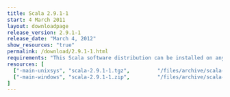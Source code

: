 ```yaml
---
title: Scala 2.9.1-1
start: 4 March 2011
layout: downloadpage
release_version: 2.9.1-1
release_date: "March 4, 2012"
show_resources: "true"
permalink: /download/2.9.1-1.html
requirements: "This Scala software distribution can be installed on any Unix-like or Windows system. It requires the Java runtime version 1.6 or later, which can be downloaded <a href='http://www.java.com/'>here</a>."
resources: [
  ["-main-unixsys", "scala-2.9.1-1.tgz",         "/files/archive/scala-2.9.1-1.tgz",         "Mac OS X, Unix, Cygwin",  "43 MB"],
  ["-main-windows", "scala-2.9.1-1.zip",         "/files/archive/scala-2.9.1-1.zip",         "Windows",                 "46 MB"]
]
---
```




